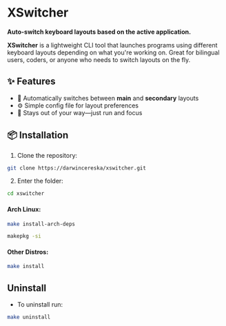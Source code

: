 # XSwitcher

**Auto-switch keyboard layouts based on the active application.**

**XSwitcher** is a lightweight CLI tool that launches programs using different keyboard layouts depending on what you're working on. Great for bilingual users, coders, or anyone who needs to switch layouts on the fly.

## ✨ Features

- 🔁 Automatically switches between **main** and **secondary** layouts
- ⚙️ Simple config file for layout preferences
- 🧠 Stays out of your way—just run and focus

## 📦 Installation

1. Clone the repository:

``` bash
git clone https://darwincereska/xswitcher.git
```

2. Enter the folder:

``` bash
cd xswitcher
```

#### Arch Linux:

``` bash
make install-arch-deps

makepkg -si
```

#### Other Distros:

``` bash
make install 
```

## Uninstall

- To uninstall run:

``` bash
make uninstall
```